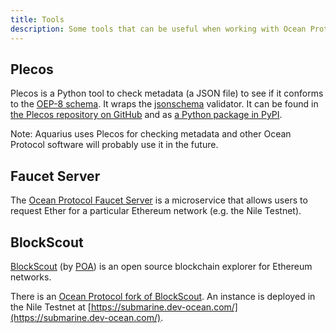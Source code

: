 ```yaml
---
title: Tools
description: Some tools that can be useful when working with Ocean Protocol.
---
```


## Plecos

Plecos is a Python tool to check metadata (a JSON file) to see if it conforms to the [OEP-8 schema](https://github.com/oceanprotocol/OEPs/tree/master/8). It wraps the [jsonschema](https://github.com/Julian/jsonschema) validator. It can be found in [the Plecos repository on GitHub](https://github.com/oceanprotocol/plecos) and as [a Python package in PyPI](https://pypi.org/project/plecos/).

<repo name="Plecos"></repo>

Note: Aquarius uses Plecos for checking metadata and other Ocean Protocol software will probably use it in the future.

## Faucet Server

The [Ocean Protocol Faucet Server](https://github.com/oceanprotocol/faucet) is a microservice that allows users to request Ether for a particular Ethereum network (e.g. the Nile Testnet).

<repo name="faucet"></repo>

## BlockScout

[BlockScout](https://github.com/poanetwork/blockscout) (by [POA](https://poa.network/)) is an open source blockchain explorer for Ethereum networks.

There is an [Ocean Protocol fork of BlockScout](https://github.com/oceanprotocol/blockscout). An instance is deployed in the Nile Testnet at [https://submarine.dev-ocean.com/](https://submarine.dev-ocean.com/).
